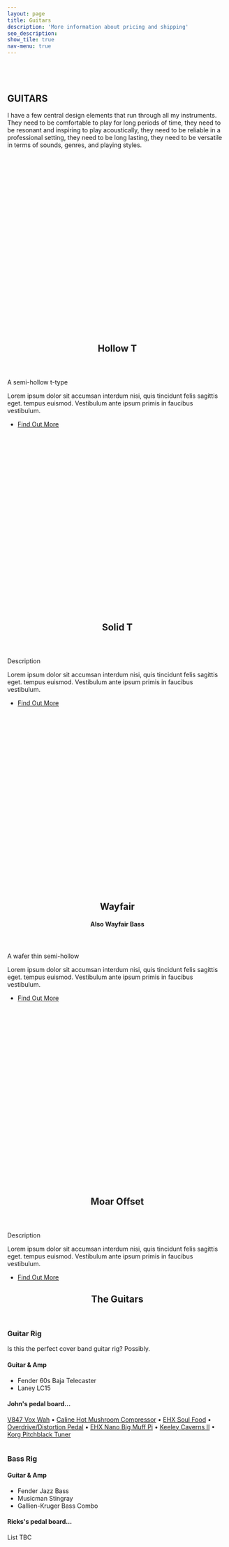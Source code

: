 ```yaml
---
layout: page
title: Guitars
description: 'More information about pricing and shipping'
seo_description:
show_tile: true
nav-menu: true
---
```


<!-- Main -->
<div id="main" class="alt">



<!-- Intro -->
<section id="intro" style="margin-top:6em;">
	<div class="inner">
		<section>
			<h2 style="text-transform: uppercase;">Guitars</h2>
			<p>I have a few central design elements that run through all my instruments. They need to be comfortable to play for long periods of time, they need to be resonant and inspiring to play acoustically, they need to be reliable in a professional setting, they need to be long lasting, they need to be versatile in terms of sounds, genres, and playing styles. </p> 
		</section>
	</div>
</section>

<!-- About -->	
<section id="Guitars">
	<section class="spotlights">
		<!-- Hollow T -->
		<section>
			<div style="background:url('../assets/images/default--t-type.jpg'); background-size:cover; width:100%; min-height: 400px;"></div>
			<div class="content">
				<div class="inner">
					<header class="major">
						<h2>Hollow T</h2>
					</header>
					<p>A semi-hollow t-type</p>
					<p>Lorem ipsum dolor sit accumsan interdum nisi, quis tincidunt felis sagittis eget. tempus euismod. Vestibulum ante ipsum primis in faucibus vestibulum.</p>
					<ul class="actions">
	                    <li><a href="/t-type-semi" class="button scrolly special">Find Out More</a></li>
	                </ul>
				</div>
			</div>
		</section>
		<!-- Solid T -->
		<section>
			<div style="background:url('../assets/images/t-type-on-bench.jpg'); background-size:cover; width:100%; min-height: 400px;"></div>
			<div class="content">
				<div class="inner">
					<header class="major">
						<h2>Solid T</h2>
					</header>
					<p>Description</p>
					<p>Lorem ipsum dolor sit accumsan interdum nisi, quis tincidunt felis sagittis eget. tempus euismod. Vestibulum ante ipsum primis in faucibus vestibulum.</p>
					<ul class="actions">
	                    <li><a href="/t-type" class="button scrolly special">Find Out More</a></li>
	                </ul>
				</div>
			</div>
		</section>
		<!-- Wayfair -->
		<section>
			<div style="background:url('../assets/images/default--wayfair.jpg'); background-size:cover; width:100%; min-height: 400px;"></div>
			<div class="content">
				<div class="inner">
					<header class="major">
						<h2>Wayfair</h2>
						<h4>Also Wayfair Bass</h4>
					</header>
					<p>A wafer thin semi-hollow</p>
					<p>Lorem ipsum dolor sit accumsan interdum nisi, quis tincidunt felis sagittis eget. tempus euismod. Vestibulum ante ipsum primis in faucibus vestibulum.</p>
					<ul class="actions">
	                    <li><a href="/guitars/wayfair" class="button scrolly special">Find Out More</a></li>
	                </ul>
				</div>
			</div>
		</section>
		<!-- Moar Offset -->
		<section>
			<div style="background:url('../assets/images/explorer-outside.jpg'); background-size:cover; width:100%; min-height: 400px;"></div>
			<div class="content">
				<div class="inner">
					<header class="major">
						<h2>Moar Offset</h2>
					</header>
					<p>Description</p>
					<p>Lorem ipsum dolor sit accumsan interdum nisi, quis tincidunt felis sagittis eget. tempus euismod. Vestibulum ante ipsum primis in faucibus vestibulum.</p>
					<ul class="actions">
	                    <li><a href="/guitars/wayfair" class="button scrolly special">Find Out More</a></li>
	                </ul>
				</div>
			</div>
		</section>
	</section>
</section>
	<!-- Gear -->
	<section id="one">
		<div class="inner">
			<header class="major">
				<h2>The Guitars</h2>
			</header>
			<div class="row">
				<div class="6u 12u$(medium)">
					<h3>Guitar Rig</h3>
					<p>Is this the perfect cover band guitar rig? Possibly.</p>
					<h4>Guitar & Amp</h4>
					<ul>
						<li>Fender 60s Baja Telecaster</li>
						<li>Laney LC15</li>
					</ul>
					<div class="box">
						<h4>John's pedal board...</h4>
						<p><a href="https://voxamps.com/product/v847-wah-pedal/" target="_blank">V847 Vox Wah</a> • <a href="https://reverb.com/p/caline-cp-10-hot-mushroom-compressor" target="_blank">Caline Hot Mushroom Compressor</a> • <a href="https://www.ehx.com/products/soul-food" target="_blank">EHX Soul Food</a> • <a href="https://www.boss.info/us/products/os-2/" target="_blank">Overdrive/Distortion Pedal</a> • <a href="https://www.ehx.com/products/nano-big-muff-pi" target="_blank">EHX Nano Big Muff Pi</a> • <a href="https://robertkeeley.com/Caverns" target="_blank">Keeley Caverns II</a> • <a href="https://www.korg.com/us/products/tuners/pitchblack/" target="_blank">Korg Pitchblack Tuner</a></p>
					</div>
					<img src="assets/images/pic10.jpg" alt="" data-position="25% 25%" />
				</div>
				<div class="6u 12u$(medium)">
					<h3>Bass Rig</h3>
					<h4>Guitar & Amp</h4>
					<ul>
						<li>Fender Jazz Bass</li>
						<li>Musicman Stingray</li>
						<li>Gallien-Kruger Bass Combo</li>
					</ul>
					<div class="box">
						<h4>Ricks's pedal board...</h4>
						<p>List TBC</p>
					</div>
					<img src="assets/images/pic10.jpg" alt="" data-position="25% 25%" />
				</div>
			</div>
		</div>
	</section>
</div>

<!-- <section id="one">
		<div class="inner">
			<header class="major">
				<h2>Drums</h2>
			</header>
			<div class="row">
				<div class="6u 12u$(medium)">
					<h3>High Quality Vocals</h3>
					<p>Is this the perfect cover band guitar rig? Possibly.</p>
					<h4>Mics</h4>
					<ul>
						<li>Pearl Vision Series Kit</li>
						<li>Tama SLP Studio</li>
						<li>Paiste 2002 Cymbals</li>
					</ul>
					<img src="assets/images/pic10.jpg" alt="" data-position="25% 25%" />
				</div>
				<div class="6u 12u$(large)">
					<h3>Drums</h3>
					<h4>The Kit</h4>
					<ul>
						<li>Pearl Vision Birch Shells</li>
						<li>Tama SLP Studio Maple Snare</li>
						<li>Paiste 2oo2 Cymbals</li>
						<li>Pearl Hardware</li>
						<li>Evans Drumheads</li>
					</ul>
					<img src="assets/images/pic10.jpg" alt="" data-position="25% 25%" />
				</div>
			</div>
		</div>
	</section> -->